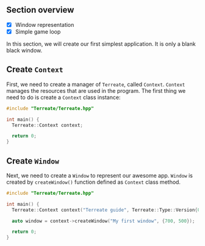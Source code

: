 ## Section overview
- [x] Window representation
- [x] Simple game loop

In this section, we will create our first simplest application. It is only a blank black window.

## Create `Context`
First, we need to create a manager of `Terreate`, called `Context`. `Context` manages the resources that are used in the program. The first thing we need to do is create a `Context` class instance:
```cpp
#include "Terreate/Terreate.hpp"

int main() {
  Terreate::Context context;

  return 0;
}
```

## Create `Window`
Next, we need to create a `Window` to represent our awesome app. `Window` is created by `createWindow()` function defined as `Context` class method.
```cpp
#include "Terreate/Terreate.hpp"

int main() {
  Terreate::Context context("Terreate guide", Terreate::Type::Version{0, 1, 0});

  auto window = context->createWindow("My first window", {700, 500});

  return 0;
}
```
